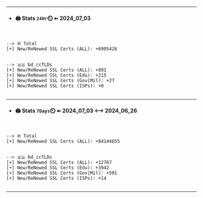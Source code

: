 

---
- #### 🖨️ **Stats** `24Hr`⏲️ ➼ 2024_07_03
```console


--> 🌐 Total
[+] New/ReNewed SSL Certs (ALL): +6905426


--> 🇧🇩 bd_ccTLDs
[+] New/ReNewed SSL Certs (ALL): +891
[+] New/ReNewed SSL Certs (Edu): +215
[+] New/ReNewed SSL Certs (Gov|Mil): +27
[+] New/ReNewed SSL Certs (ISPs): +0


```

---
- #### 🖨️ **Stats** `7Days`⏲️ ➼ 2024_07_03 <--> 2024_06_26
```console


--> 🌐 Total
[+] New/ReNewed SSL Certs (ALL): +84144655


--> 🇧🇩 bd_ccTLDs
[+] New/ReNewed SSL Certs (ALL): +12767
[+] New/ReNewed SSL Certs (Edu): +3942
[+] New/ReNewed SSL Certs (Gov|Mil): +501
[+] New/ReNewed SSL Certs (ISPs): +14


```

---

